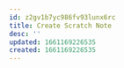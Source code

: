 ```yaml
---
id: z2gv1b7yc986fv93lunx6rc
title: Create Scratch Note
desc: ''
updated: 1661169226535
created: 1661169226535
---
```

